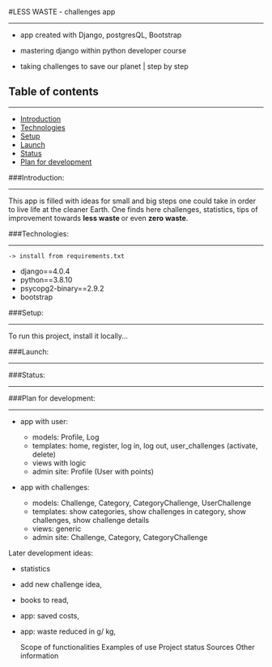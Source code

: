 #LESS WASTE - challenges app
___
* app created with Django, postgresQL, Bootstrap

* mastering django within python developer course

* taking challenges to save our planet | step by step

## Table of contents
___
* [Introduction](#introduction)
* [Technologies](#technologies)
* [Setup](#setup)
* [Launch](#launch)
* [Status](#status)
* [Plan for development](#plan-for-development)

###Introduction:
___
This app is filled with ideas for small and big steps
one could take in order to live life at the cleaner Earth.
One finds here challenges, statistics, tips of improvement
towards <b> less waste </b> or even <b> zero waste</b>.

###Technologies:
___
    -> install from requirements.txt
  * django==4.0.4
  * python==3.8.10
  * psycopg2-binary==2.9.2
  * bootstrap

###Setup:
___
To run this project, install it locally...

###Launch:
___

###Status:
___

###Plan for development:
___
+ app with user:
  + models: Profile, Log
  + templates: home, register, log in, log out, user_challenges (activate, delete)
  + views with logic
  + admin site: Profile (User with points)

+ app with challenges:
  + models: Challenge, Category, CategoryChallenge, UserChallenge
  + templates: show categories, show challenges in category, show challenges, show challenge details
  + views: generic
  + admin site: Challenge, Category, CategoryChallenge

Later development ideas:
- statistics
- add new challenge idea,
- books to read,
- app: saved costs,
- app: waste reduced in g/ kg,


    Scope of functionalities
    Examples of use
    Project status
    Sources
    Other information
